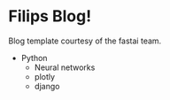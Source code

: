 # Filips Blog! 

Blog template courtesy of the fastai team.

* Python
  * Neural networks
  * plotly
  * django 
